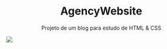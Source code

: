 <h1 align="center">AgencyWebsite</h1>
<p align="center">Projeto de um blog para estudo de HTML & CSS</p>
<img src="https://img.shields.io/static/v1?label=Blog&message=AgencyWebsite&color=7159c1&style=for-the-badge&logo=ghost"/>


